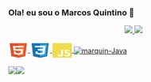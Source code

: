 <h3>Ola! eu sou o Marcos Quintino 👋</h3>
<div align="center" >
  <a href="https://github.com/MarcosQuintino0">
  <img height="155px "  src="https://github-readme-stats.vercel.app/api?username=MarcosQuintino0&show_icons=true&theme=codeSTACKr&include_all_commits=true&count_private=true"/>
  <img height="155px" src="https://github-readme-stats.vercel.app/api/top-langs/?username=MarcosQuintino0&layout=compact&langs_count=7&theme=codeSTACKr"/>
</div>
<div style="display: inline_block"><br>
  <img align="center" alt="marquin-HTML" height="30" width="40" src="https://raw.githubusercontent.com/devicons/devicon/master/icons/html5/html5-original.svg">
  <img align="center" alt="marquin-CSS" height="30" width="40" src="https://raw.githubusercontent.com/devicons/devicon/master/icons/css3/css3-original.svg">
  <img align="center" alt="marquin-Js" height="30" width="40" src="https://raw.githubusercontent.com/devicons/devicon/master/icons/javascript/javascript-plain.svg">
  <img align="center" alt="marquin-Java" height="30" width="40" src="https://cdn.jsdelivr.net/gh/devicons/devicon/icons/adonisjs/adonisjs-original.svg" /> <br><br>
          
</div>
  
  <div> 
  <a href = "mailto:marcosquintinodev@gmail.com"><img src="https://img.shields.io/badge/-Gmail-%23333?style=for-the-badge&logo=gmail&logoColor=red a" target="_blank"></a
  <a href="https://www.linkedin.com/in/marcos-andre-quintino/" target="_blank"><img src="https://img.shields.io/badge/-LinkedIn-%230077B5?style=for-the-badge&logo=linkedin&logoColor=white" target="_blank"></a> 
    
</div>
